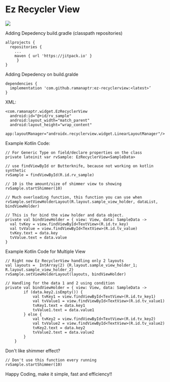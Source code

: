 # Ez Recycler View

[![](https://jitpack.io/v/ramanaptr/ez-recyclerview.svg)](https://jitpack.io/#ramanaptr/ez-recyclerview)


Adding Depedency build.gradle (classpath repositories)
```
allprojects {
  repositories {
    ...
    maven { url 'https://jitpack.io' }
     }
}
```


Adding Depedency on build.gralde
```
dependencies {
  implementation 'com.github.ramanaptr:ez-recyclerview:<latest>’
}
```

XML:
```
<com.ramanaptr.widget.EzRecyclerView
  android:id="@+id/rv_sample"
  android:layout_width="match_parent"
  android:layout_height="wrap_content"
  app:layoutManager="androidx.recyclerview.widget.LinearLayoutManager"/>
```

Example Kotlin Code:
```
// For Generic Type on field/declare properties on the class
private lateinit var rvSample: EzRecyclerView<SampleData>

// use findViewById or Butterknife, because not working on kotlin synthetic
rvSample = findViewById(R.id.rv_sample)

// 10 is the amount/size of shimmer view to showing
rvSample.startShimmer(10)

// Much overloading function, this function you can use when 
rvSample.setViewHolderLayout(R.layout.sample_view_holder, dataList, bindViewHolder)

// This is for bind the view holder and data object.
private val bindViewHolder = { view: View, data: SampleData ->
  val tvKey = view.findViewById<TextView>(R.id.tv_key)
  val tvValue = view.findViewById<TextView>(R.id.tv_value)
  tvKey.text = data.key
  tvValue.text = data.value
}
```

Example Kotlin Code for Multiple View
```
// Right now Ez RecyclerView handling only 2 layouts
val layouts =  IntArray(2) {R.layout.sample_view_holder_1; R.layout.sample_view_holder_2}
rvSample.setViewHolderLayout(layouts, bindViewHolder)

// Handling for the data 1 and 2 using condition
private val bindViewHolder = { view: View, data: SampleData ->
        if (data.key2.isEmpty()) {
            val tvKey1 = view.findViewById<TextView>(R.id.tv_key1)
            val tvValue1 = view.findViewById<TextView>(R.id.tv_value1)
            tvKey1.text = data.key1
            tvValue1.text = data.value1
        } else {
            val tvKey2 = view.findViewById<TextView>(R.id.tv_key2)
            val tvValue2 = view.findViewById<TextView>(R.id.tv_value2)
            tvKey2.text = data.key2
            tvValue2.text = data.value2
        }
    }
```

Don't like shimmer effect?
```
// Don't use this function every running
rvSample.startShimmer(10)
```

Happy Coding, make it simple, fast and efficiency!!
